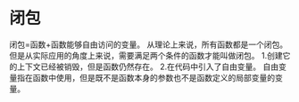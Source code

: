 # 闭包
闭包=函数+函数能够自由访问的变量。
从理论上来说，所有函数都是一个闭包。
但是从实际应用的角度上来说，需要满足两个条件的函数才能叫做闭包。
1.创建它的上下文已经被销毁，但是函数仍然存在。
2.在代码中引入了自由变量。
自由变量指在函数中使用，但是既不是函数本身的参数也不是函数定义的局部变量的变量。